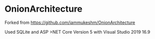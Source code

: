 # OnionArchitecture

Forked from https://github.com/iammukeshm/OnionArchitecture

Used SQLite and ASP >NET Core Version 5 with Visual Studio 2019 16.9
